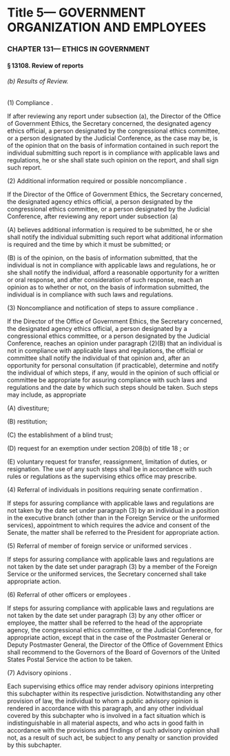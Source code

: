 
# Title 5— GOVERNMENT ORGANIZATION AND EMPLOYEES
### CHAPTER 131— ETHICS IN GOVERNMENT
#### § 13108. Review of reports
###### (b) Results of Review.

(1) Compliance .

If after reviewing any report under subsection (a), the Director of the Office of Government Ethics, the Secretary concerned, the designated agency ethics official, a person designated by the congressional ethics committee, or a person designated by the Judicial Conference, as the case may be, is of the opinion that on the basis of information contained in such report the individual submitting such report is in compliance with applicable laws and regulations, he or she shall state such opinion on the report, and shall sign such report.

(2) Additional information required or possible noncompliance .

If the Director of the Office of Government Ethics, the Secretary concerned, the designated agency ethics official, a person designated by the congressional ethics committee, or a person designated by the Judicial Conference, after reviewing any report under subsection (a)

(A) believes additional information is required to be submitted, he or she shall notify the individual submitting such report what additional information is required and the time by which it must be submitted; or

(B) is of the opinion, on the basis of information submitted, that the individual is not in compliance with applicable laws and regulations, he or she shall notify the individual, afford a reasonable opportunity for a written or oral response, and after consideration of such response, reach an opinion as to whether or not, on the basis of information submitted, the individual is in compliance with such laws and regulations.

(3) Noncompliance and notification of steps to assure compliance .

If the Director of the Office of Government Ethics, the Secretary concerned, the designated agency ethics official, a person designated by a congressional ethics committee, or a person designated by the Judicial Conference, reaches an opinion under paragraph (2)(B) that an individual is not in compliance with applicable laws and regulations, the official or committee shall notify the individual of that opinion and, after an opportunity for personal consultation (if practicable), determine and notify the individual of which steps, if any, would in the opinion of such official or committee be appropriate for assuring compliance with such laws and regulations and the date by which such steps should be taken. Such steps may include, as appropriate

(A) divestiture;

(B) restitution;

(C) the establishment of a blind trust;

(D) request for an exemption under section 208(b) of title 18 ; or

(E) voluntary request for transfer, reassignment, limitation of duties, or resignation. The use of any such steps shall be in accordance with such rules or regulations as the supervising ethics office may prescribe.

(4) Referral of individuals in positions requiring senate confirmation .

If steps for assuring compliance with applicable laws and regulations are not taken by the date set under paragraph (3) by an individual in a position in the executive branch (other than in the Foreign Service or the uniformed services), appointment to which requires the advice and consent of the Senate, the matter shall be referred to the President for appropriate action.

(5) Referral of member of foreign service or uniformed services .

If steps for assuring compliance with applicable laws and regulations are not taken by the date set under paragraph (3) by a member of the Foreign Service or the uniformed services, the Secretary concerned shall take appropriate action.

(6) Referral of other officers or employees .

If steps for assuring compliance with applicable laws and regulations are not taken by the date set under paragraph (3) by any other officer or employee, the matter shall be referred to the head of the appropriate agency, the congressional ethics committee, or the Judicial Conference, for appropriate action, except that in the case of the Postmaster General or Deputy Postmaster General, the Director of the Office of Government Ethics shall recommend to the Governors of the Board of Governors of the United States Postal Service the action to be taken.

(7) Advisory opinions .

Each supervising ethics office may render advisory opinions interpreting this subchapter within its respective jurisdiction. Notwithstanding any other provision of law, the individual to whom a public advisory opinion is rendered in accordance with this paragraph, and any other individual covered by this subchapter who is involved in a fact situation which is indistinguishable in all material aspects, and who acts in good faith in accordance with the provisions and findings of such advisory opinion shall not, as a result of such act, be subject to any penalty or sanction provided by this subchapter.
